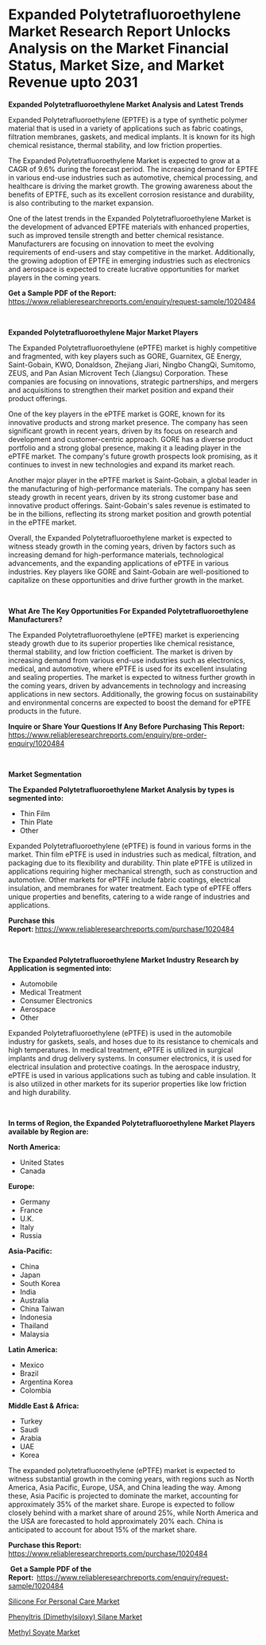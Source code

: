 <p><h1>Expanded Polytetrafluoroethylene Market Research Report Unlocks Analysis on the Market Financial Status, Market Size, and Market Revenue upto 2031</h1></p><p><strong>Expanded Polytetrafluoroethylene Market Analysis and Latest Trends</strong></p>
<p><p>Expanded Polytetrafluoroethylene (EPTFE) is a type of synthetic polymer material that is used in a variety of applications such as fabric coatings, filtration membranes, gaskets, and medical implants. It is known for its high chemical resistance, thermal stability, and low friction properties.</p><p>The Expanded Polytetrafluoroethylene Market is expected to grow at a CAGR of 9.6% during the forecast period. The increasing demand for EPTFE in various end-use industries such as automotive, chemical processing, and healthcare is driving the market growth. The growing awareness about the benefits of EPTFE, such as its excellent corrosion resistance and durability, is also contributing to the market expansion.</p><p>One of the latest trends in the Expanded Polytetrafluoroethylene Market is the development of advanced EPTFE materials with enhanced properties, such as improved tensile strength and better chemical resistance. Manufacturers are focusing on innovation to meet the evolving requirements of end-users and stay competitive in the market. Additionally, the growing adoption of EPTFE in emerging industries such as electronics and aerospace is expected to create lucrative opportunities for market players in the coming years.</p></p>
<p><strong>Get a Sample PDF of the Report:&nbsp;</strong> <a href="https://www.reliableresearchreports.com/enquiry/request-sample/1020484">https://www.reliableresearchreports.com/enquiry/request-sample/1020484</a></p>
<p>&nbsp;</p>
<p><strong>Expanded Polytetrafluoroethylene Major Market Players</strong></p>
<p><p>The Expanded Polytetrafluoroethylene (ePTFE) market is highly competitive and fragmented, with key players such as GORE, Guarnitex, GE Energy, Saint-Gobain, KWO, Donaldson, Zhejiang Jiari, Ningbo ChangQi, Sumitomo, ZEUS, and Pan Asian Microvent Tech (Jiangsu) Corporation. These companies are focusing on innovations, strategic partnerships, and mergers and acquisitions to strengthen their market position and expand their product offerings.</p><p>One of the key players in the ePTFE market is GORE, known for its innovative products and strong market presence. The company has seen significant growth in recent years, driven by its focus on research and development and customer-centric approach. GORE has a diverse product portfolio and a strong global presence, making it a leading player in the ePTFE market. The company's future growth prospects look promising, as it continues to invest in new technologies and expand its market reach.</p><p>Another major player in the ePTFE market is Saint-Gobain, a global leader in the manufacturing of high-performance materials. The company has seen steady growth in recent years, driven by its strong customer base and innovative product offerings. Saint-Gobain's sales revenue is estimated to be in the billions, reflecting its strong market position and growth potential in the ePTFE market.</p><p>Overall, the Expanded Polytetrafluoroethylene market is expected to witness steady growth in the coming years, driven by factors such as increasing demand for high-performance materials, technological advancements, and the expanding applications of ePTFE in various industries. Key players like GORE and Saint-Gobain are well-positioned to capitalize on these opportunities and drive further growth in the market.</p></p>
<p>&nbsp;</p>
<p><strong>What Are The Key Opportunities For Expanded Polytetrafluoroethylene Manufacturers?</strong></p>
<p><p>The Expanded Polytetrafluoroethylene (ePTFE) market is experiencing steady growth due to its superior properties like chemical resistance, thermal stability, and low friction coefficient. The market is driven by increasing demand from various end-use industries such as electronics, medical, and automotive, where ePTFE is used for its excellent insulating and sealing properties. The market is expected to witness further growth in the coming years, driven by advancements in technology and increasing applications in new sectors. Additionally, the growing focus on sustainability and environmental concerns are expected to boost the demand for ePTFE products in the future.</p></p>
<p><strong>Inquire or Share Your Questions If Any Before Purchasing This Report:</strong> <a href="https://www.reliableresearchreports.com/enquiry/pre-order-enquiry/1020484">https://www.reliableresearchreports.com/enquiry/pre-order-enquiry/1020484</a></p>
<p>&nbsp;</p>
<p><strong>Market Segmentation</strong></p>
<p><strong>The Expanded Polytetrafluoroethylene Market Analysis by types is segmented into:</strong></p>
<p><ul><li>Thin Film</li><li>Thin Plate</li><li>Other</li></ul></p>
<p><p>Expanded Polytetrafluoroethylene (ePTFE) is found in various forms in the market. Thin film ePTFE is used in industries such as medical, filtration, and packaging due to its flexibility and durability. Thin plate ePTFE is utilized in applications requiring higher mechanical strength, such as construction and automotive. Other markets for ePTFE include fabric coatings, electrical insulation, and membranes for water treatment. Each type of ePTFE offers unique properties and benefits, catering to a wide range of industries and applications.</p></p>
<p><strong>Purchase this Report:&nbsp;</strong><a href="https://www.reliableresearchreports.com/purchase/1020484">https://www.reliableresearchreports.com/purchase/1020484</a></p>
<p>&nbsp;</p>
<p><strong>The Expanded Polytetrafluoroethylene Market Industry Research by Application is segmented into:</strong></p>
<p><ul><li>Automobile</li><li>Medical Treatment</li><li>Consumer Electronics</li><li>Aerospace</li><li>Other</li></ul></p>
<p><p>Expanded Polytetrafluoroethylene (ePTFE) is used in the automobile industry for gaskets, seals, and hoses due to its resistance to chemicals and high temperatures. In medical treatment, ePTFE is utilized in surgical implants and drug delivery systems. In consumer electronics, it is used for electrical insulation and protective coatings. In the aerospace industry, ePTFE is used in various applications such as tubing and cable insulation. It is also utilized in other markets for its superior properties like low friction and high durability.</p></p>
<p>&nbsp;</p>
<p><strong>In terms of Region, the Expanded Polytetrafluoroethylene Market Players available by Region are:</strong></p>
<p>
    <p> <strong> North America: </strong>
        <ul>
            <li>United States</li>
            <li>Canada</li>
        </ul>
        </p> 
    <p> <strong> Europe: </strong>
        <ul>
            <li>Germany</li>
            <li>France</li>
            <li>U.K.</li>
            <li>Italy</li>
            <li>Russia</li>
        </ul>
        </p> 
    <p> <strong> Asia-Pacific: </strong>
        <ul>
            <li>China</li>
            <li>Japan</li>
            <li>South Korea</li>
            <li>India</li>
            <li>Australia</li>
            <li>China Taiwan</li>
            <li>Indonesia</li>
            <li>Thailand</li>
            <li>Malaysia</li>
        </ul>
        </p> 
    <p> <strong> Latin America: </strong>
        <ul>
            <li>Mexico</li>
            <li>Brazil</li>
            <li>Argentina Korea</li>
            <li>Colombia</li>
        </ul>
        </p> 
    <p> <strong> Middle East & Africa: </strong>
        <ul>
            <li>Turkey</li>
            <li>Saudi</li>
            <li>Arabia</li>
            <li>UAE</li>
            <li>Korea</li>
        </ul>
    </p>
    </p>
<p><p>The expanded polytetrafluoroethylene (ePTFE) market is expected to witness substantial growth in the coming years, with regions such as North America, Asia Pacific, Europe, USA, and China leading the way. Among these, Asia Pacific is projected to dominate the market, accounting for approximately 35% of the market share. Europe is expected to follow closely behind with a market share of around 25%, while North America and the USA are forecasted to hold approximately 20% each. China is anticipated to account for about 15% of the market share.</p></p>
<p><strong>Purchase this Report: </strong><a href="https://www.reliableresearchreports.com/purchase/1020484">https://www.reliableresearchreports.com/purchase/1020484</a></p>
<p>&nbsp;<strong>Get a Sample PDF of the Report:&nbsp;&nbsp;</strong><a href="https://www.reliableresearchreports.com/enquiry/request-sample/1020484">https://www.reliableresearchreports.com/enquiry/request-sample/1020484</a></p>
<p><strong></strong></p>
<p><p><a href="https://view.publitas.com/reportprime-1/silicone-for-personal-care-market-size-reflecting-a-forecast-till-2030-market-by-type-by-application-and-by-geography/">Silicone For Personal Care Market</a></p><p><a href="https://view.publitas.com/reportprime-1/phenyltris-dimethylsiloxy-silane-market-a-comprehensive-report-of-its-market-share-growth-trends-2023-2030/">Phenyltris (Dimethylsiloxy) Silane Market</a></p><p><a href="https://github.com/Alonsoolds3wq1d81czn8rbol/Market-Research-Report-List-1/blob/main/methyl-soyate-market.md">Methyl Soyate Market</a></p></p>